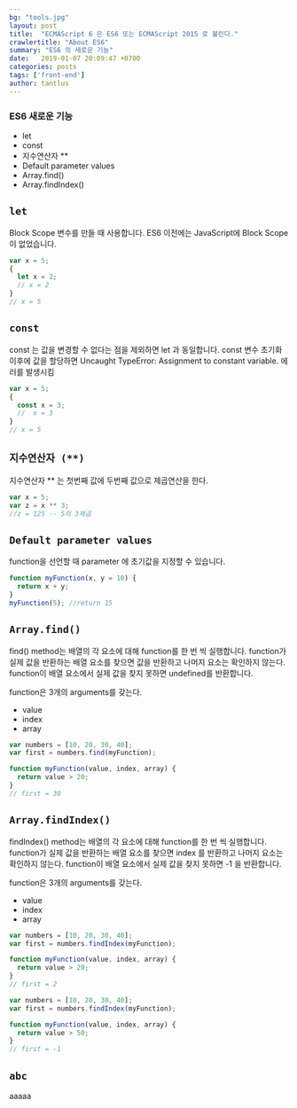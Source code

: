 ```yaml
---
bg: "tools.jpg"
layout: post
title:  "ECMAScript 6 은 ES6 또는 ECMAScript 2015 로 불린다."
crawlertitle: "About ES6"
summary: "ES6 의 새로운 기능"
date:   2019-01-07 20:09:47 +0700
categories: posts
tags: ['front-end']
author: tantlus
---
```


### ES6 새로운 기능
* let
* const
* 지수연산자 **
* Default parameter values
* Array.find()
* Array.findIndex()


## `let`
Block Scope 변수를 만들 때 사용합니다.
ES6 이전에는 JavaScript에 Block Scope이 없었습니다.

~~~javascript
var x = 5;
{
  let x = 2;
  // x = 2
}
// x = 5
~~~

## `const`
const 는 값을 변경할 수 없다는 점을 제외하면 let 과 동일합니다.
const 변수 초기화 이후에 값을 할당하면 Uncaught TypeError: Assignment to constant variable. 에러를 발생시킴

~~~javascript
var x = 5;
{
  const x = 3;
  //  x = 3
}
// x = 5
~~~

## `지수연산자 (**)`
지수연산자 ** 는 첫번째 값에 두번째 값으로 제곱연산을 한다.

~~~javascript
var x = 5;
var z = x ** 3;
//z = 125 -- 5의 3제곱
~~~

## `Default parameter values`
function을 선언할 때 parameter 에 초기값을 지정할 수 있습니다.

~~~javascript
function myFunction(x, y = 10) {
  return x + y;
}
myFunction(5); //return 15
~~~

## `Array.find()`
find() method는 배열의 각 요소에 대해 function를 한 번 씩 실행합니다.
function가 실제 값을 반환하는 배열 요소를 찾으면 값을 반환하고 나머지 요소는 확인하지 않는다.
function이 배열 요소에서 실제 값을 찾지 못하면 undefined를 반환합니다.

function은 3개의 arguments를 갖는다.
 - value
 - index
 - array

~~~javascript
var numbers = [10, 20, 30, 40];
var first = numbers.find(myFunction);

function myFunction(value, index, array) {
  return value > 20;
}
// first = 30
~~~

## `Array.findIndex()`

findIndex() method는 배열의 각 요소에 대해 function를 한 번 씩 실행합니다.
function가 실제 값을 반환하는 배열 요소를 찾으면  index 를 반환하고 나머지 요소는 확인하지 않는다.
function이 배열 요소에서 실제 값을 찾지 못하면 -1 을 반환합니다.

function은 3개의 arguments를 갖는다.
 - value
 - index
 - array

~~~javascript
var numbers = [10, 20, 30, 40];
var first = numbers.findIndex(myFunction);

function myFunction(value, index, array) {
  return value > 20;
}
// first = 2
~~~

~~~javascript
var numbers = [10, 20, 30, 40];
var first = numbers.findIndex(myFunction);

function myFunction(value, index, array) {
  return value > 50;
}
// first = -1
~~~


## `abc`

aaaaa
